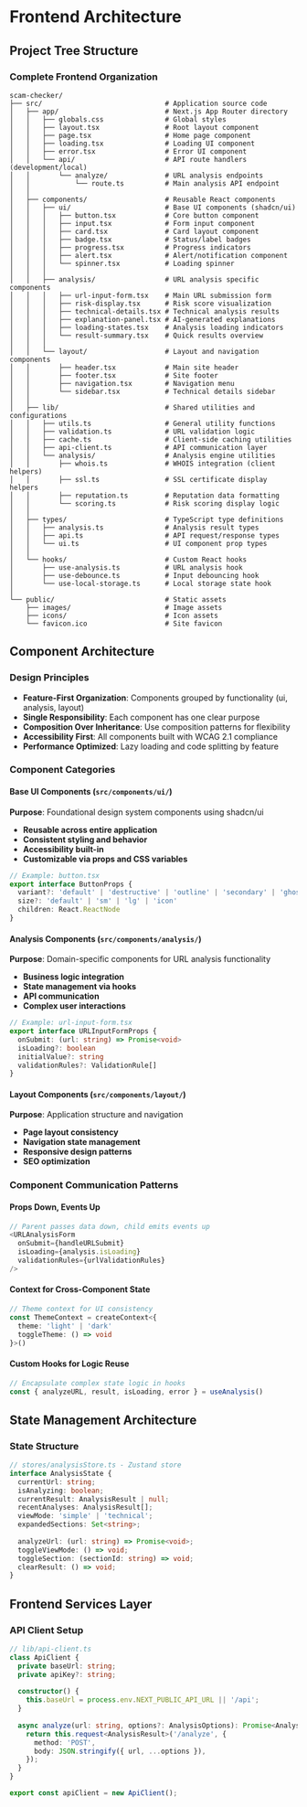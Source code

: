 # Frontend Architecture

## Project Tree Structure

### Complete Frontend Organization
```
scam-checker/
├── src/                              # Application source code
│   ├── app/                          # Next.js App Router directory
│   │   ├── globals.css               # Global styles
│   │   ├── layout.tsx                # Root layout component
│   │   ├── page.tsx                  # Home page component
│   │   ├── loading.tsx               # Loading UI component
│   │   ├── error.tsx                 # Error UI component
│   │   └── api/                      # API route handlers (development/local)
│   │       └── analyze/              # URL analysis endpoints
│   │           └── route.ts          # Main analysis API endpoint
│   │
│   ├── components/                   # Reusable React components
│   │   ├── ui/                       # Base UI components (shadcn/ui)
│   │   │   ├── button.tsx            # Core button component
│   │   │   ├── input.tsx             # Form input component
│   │   │   ├── card.tsx              # Card layout component
│   │   │   ├── badge.tsx             # Status/label badges
│   │   │   ├── progress.tsx          # Progress indicators
│   │   │   ├── alert.tsx             # Alert/notification component
│   │   │   └── spinner.tsx           # Loading spinner
│   │   │
│   │   ├── analysis/                 # URL analysis specific components
│   │   │   ├── url-input-form.tsx    # Main URL submission form
│   │   │   ├── risk-display.tsx      # Risk score visualization
│   │   │   ├── technical-details.tsx # Technical analysis results
│   │   │   ├── explanation-panel.tsx # AI-generated explanations
│   │   │   ├── loading-states.tsx    # Analysis loading indicators
│   │   │   └── result-summary.tsx    # Quick results overview
│   │   │
│   │   └── layout/                   # Layout and navigation components
│   │       ├── header.tsx            # Main site header
│   │       ├── footer.tsx            # Site footer
│   │       ├── navigation.tsx        # Navigation menu
│   │       └── sidebar.tsx           # Technical details sidebar
│   │
│   ├── lib/                          # Shared utilities and configurations
│   │   ├── utils.ts                  # General utility functions
│   │   ├── validation.ts             # URL validation logic
│   │   ├── cache.ts                  # Client-side caching utilities
│   │   ├── api-client.ts             # API communication layer
│   │   └── analysis/                 # Analysis engine utilities
│   │       ├── whois.ts              # WHOIS integration (client helpers)
│   │       ├── ssl.ts                # SSL certificate display helpers
│   │       ├── reputation.ts         # Reputation data formatting
│   │       └── scoring.ts            # Risk scoring display logic
│   │
│   ├── types/                        # TypeScript type definitions
│   │   ├── analysis.ts               # Analysis result types
│   │   ├── api.ts                    # API request/response types
│   │   └── ui.ts                     # UI component prop types
│   │
│   └── hooks/                        # Custom React hooks
│       ├── use-analysis.ts           # URL analysis hook
│       ├── use-debounce.ts           # Input debouncing hook
│       └── use-local-storage.ts      # Local storage state hook
│
└── public/                           # Static assets
    ├── images/                       # Image assets
    ├── icons/                        # Icon assets
    └── favicon.ico                   # Site favicon
```

## Component Architecture

### Design Principles
- **Feature-First Organization**: Components grouped by functionality (ui, analysis, layout)
- **Single Responsibility**: Each component has one clear purpose
- **Composition Over Inheritance**: Use composition patterns for flexibility
- **Accessibility First**: All components built with WCAG 2.1 compliance
- **Performance Optimized**: Lazy loading and code splitting by feature

### Component Categories

#### Base UI Components (`src/components/ui/`)
**Purpose**: Foundational design system components using shadcn/ui
- **Reusable across entire application**
- **Consistent styling and behavior**
- **Accessibility built-in**
- **Customizable via props and CSS variables**

```typescript
// Example: button.tsx
export interface ButtonProps {
  variant?: 'default' | 'destructive' | 'outline' | 'secondary' | 'ghost' | 'link'
  size?: 'default' | 'sm' | 'lg' | 'icon'
  children: React.ReactNode
}
```

#### Analysis Components (`src/components/analysis/`)
**Purpose**: Domain-specific components for URL analysis functionality
- **Business logic integration**
- **State management via hooks**
- **API communication**
- **Complex user interactions**

```typescript
// Example: url-input-form.tsx
export interface URLInputFormProps {
  onSubmit: (url: string) => Promise<void>
  isLoading?: boolean
  initialValue?: string
  validationRules?: ValidationRule[]
}
```

#### Layout Components (`src/components/layout/`)
**Purpose**: Application structure and navigation
- **Page layout consistency**
- **Navigation state management**
- **Responsive design patterns**
- **SEO optimization**

### Component Communication Patterns

#### Props Down, Events Up
```typescript
// Parent passes data down, child emits events up
<URLAnalysisForm 
  onSubmit={handleURLSubmit}
  isLoading={analysis.isLoading}
  validationRules={urlValidationRules}
/>
```

#### Context for Cross-Component State
```typescript
// Theme context for UI consistency
const ThemeContext = createContext<{
  theme: 'light' | 'dark'
  toggleTheme: () => void
}>()
```

#### Custom Hooks for Logic Reuse
```typescript
// Encapsulate complex state logic in hooks
const { analyzeURL, result, isLoading, error } = useAnalysis()
```

## State Management Architecture

### State Structure
```typescript
// stores/analysisStore.ts - Zustand store
interface AnalysisState {
  currentUrl: string;
  isAnalyzing: boolean;
  currentResult: AnalysisResult | null;
  recentAnalyses: AnalysisResult[];
  viewMode: 'simple' | 'technical';
  expandedSections: Set<string>;
  
  analyzeUrl: (url: string) => Promise<void>;
  toggleViewMode: () => void;
  toggleSection: (sectionId: string) => void;
  clearResult: () => void;
}
```

## Frontend Services Layer

### API Client Setup
```typescript
// lib/api-client.ts
class ApiClient {
  private baseUrl: string;
  private apiKey?: string;
  
  constructor() {
    this.baseUrl = process.env.NEXT_PUBLIC_API_URL || '/api';
  }
  
  async analyze(url: string, options?: AnalysisOptions): Promise<AnalysisResult> {
    return this.request<AnalysisResult>('/analyze', {
      method: 'POST',
      body: JSON.stringify({ url, ...options }),
    });
  }
}

export const apiClient = new ApiClient();
```
